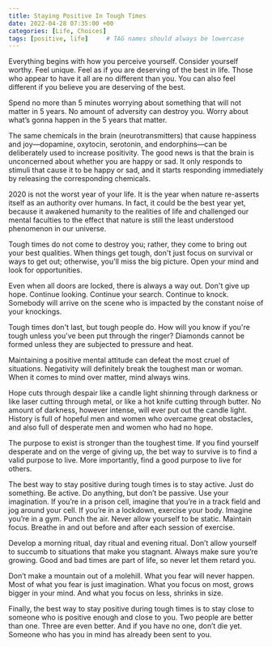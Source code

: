 ```yaml
---
title: Staying Positive In Tough Times
date: 2022-04-28 07:35:00 +00
categories: [Life, Choices]
tags: [positive, life]     # TAG names should always be lowercase
---
```


Everything begins with how you perceive yourself. Consider yourself worthy. Feel unique. Feel as if you are deserving of the best in life. Those who appear to have it all are no different than you. You can also feel different if you believe you are deserving of the best.

Spend no more than 5 minutes worrying about something that will not matter in 5 years. No amount of adversity can destroy you. Worry about what’s gonna happen in the 5 years that matter.

The same chemicals in the brain (neurotransmitters) that cause happiness and joy—dopamine, oxytocin, serotonin, and endorphins—can be deliberately used to increase positivity. The good news is that the brain is unconcerned about whether you are happy or sad. It only responds to stimuli that cause it to be happy or sad, and it starts responding immediately by releasing the corresponding chemicals.

2020 is not the worst year of your life. It is the year when nature re-asserts itself as an authority over humans. In fact, it could be the best year yet, because it awakened humanity to the realities of life and challenged our mental faculties to the effect that nature is still the least understood phenomenon in our universe.

Tough times do not come to destroy you; rather, they come to bring out your best qualities. When things get tough, don't just focus on survival or ways to get out; otherwise, you'll miss the big picture. Open your mind and look for opportunities.

Even when all doors are locked, there is always a way out. Don't give up hope. Continue looking. Continue your search. Continue to knock. Somebody will arrive on the scene who is impacted by the constant noise of your knockings.

Tough times don't last, but tough people do. How will you know if you're tough unless you've been put through the ringer? Diamonds cannot be formed unless they are subjected to pressure and heat.

Maintaining a positive mental attitude can defeat the most cruel of situations. Negativity will definitely break the toughest man or woman. When it comes to mind over matter, mind always wins.

Hope cuts through despair like a candle light shinning through darkness or like laser cutting through metal, or like a hot knife cutting through butter. No amount of darkness, however intense, will ever put out the candle light. History is full of hopeful men and women who overcame great obstacles, and also full of desperate men and women who had no hope.

The purpose to exist is stronger than the toughest time. If you find yourself desperate and on the verge of giving up, the bet way to survive is to find a valid purpose to live. More importantly, find a good purpose to live for others.

The best way to stay positive during tough times is to stay active. Just do something. Be active. Do anything, but don’t be passive. Use your imagination. If you’re in a prison cell, imagine that you’re in a track field and jog around your cell. If you’re in a lockdown, exercise your body. Imagine you’re in a gym. Punch the air. Never allow yourself to be static. Maintain focus. Breathe in and out before and after each session of exercise.

Develop a morning ritual, day ritual and evening ritual. Don’t allow yourself to succumb to situations that make you stagnant. Always make sure you’re growing. Good and bad times are part of life, so never let them retard you.

Don’t make a mountain out of a molehill. What you fear will never happen. Most of what you fear is just imagination. What you focus on most, grows bigger in your mind. And what you focus on less, shrinks in size.

Finally, the best way to stay positive during tough times is to stay close to someone who is positive enough and close to you. Two people are better than one. Three are even better. And if you have no one, don’t die yet. Someone who has you in mind has already been sent to you.
